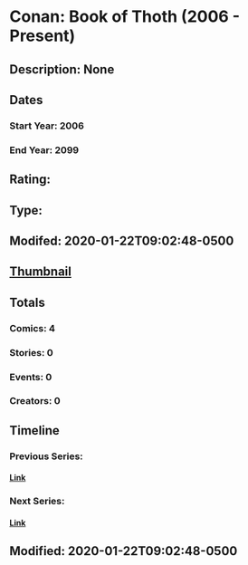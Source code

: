 # Conan: Book of Thoth (2006 - Present)
## Description: None
## Dates
### Start Year: 2006
### End Year: 2099
## Rating: 
## Type: 
## Modifed: 2020-01-22T09:02:48-0500
## [Thumbnail](http://i.annihil.us/u/prod/marvel/i/mg/b/40/image_not_available.jpg)
## Totals
### Comics: 4
### Stories: 0
### Events: 0
### Creators: 0
## Timeline
### Previous Series: 
#### [Link]()
### Next Series: 
#### [Link]()
## Modified: 2020-01-22T09:02:48-0500